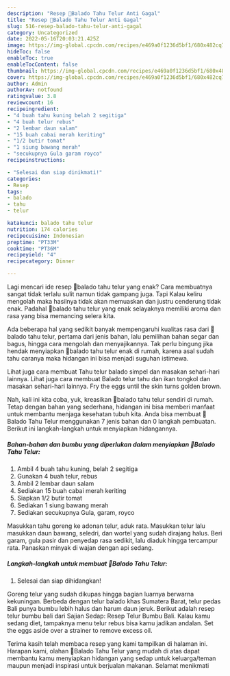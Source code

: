 ```yaml
---
description: "Resep 🌸Balado Tahu Telur Anti Gagal"
title: "Resep 🌸Balado Tahu Telur Anti Gagal"
slug: 516-resep-balado-tahu-telur-anti-gagal
category: Uncategorized
date: 2022-05-16T20:03:21.425Z
image: https://img-global.cpcdn.com/recipes/e469a0f1236d5bf1/680x482cq70/balado-tahu-telur-foto-resep-utama.jpg
hideToc: false
enableToc: true
enableTocContent: false
thumbnail: https://img-global.cpcdn.com/recipes/e469a0f1236d5bf1/680x482cq70/balado-tahu-telur-foto-resep-utama.jpg
cover: https://img-global.cpcdn.com/recipes/e469a0f1236d5bf1/680x482cq70/balado-tahu-telur-foto-resep-utama.jpg
author: Admin
authorAv: notfound
ratingvalue: 3.8
reviewcount: 16
recipeingredient:
- "4 buah tahu kuning belah 2 segitiga"
- "4 buah telur rebus"
- "2 lembar daun salam"
- "15 buah cabai merah keriting"
- "1/2 butir tomat"
- "1 siung bawang merah"
- "secukupnya Gula garam royco"
recipeinstructions:

- "Selesai dan siap dinikmati!"
categories:
- Resep
tags:
- balado
- tahu
- telur

katakunci: balado tahu telur 
nutrition: 174 calories
recipecuisine: Indonesian
preptime: "PT33M"
cooktime: "PT36M"
recipeyield: "4"
recipecategory: Dinner

---
```



Lagi mencari ide resep 🌸balado tahu telur yang enak? Cara membuatnya sangat tidak terlalu sulit namun tidak gampang juga. Tapi Kalau keliru mengolah maka hasilnya tidak akan memuaskan dan justru cenderung tidak enak. Padahal 🌸balado tahu telur yang enak selayaknya memiliki aroma dan rasa yang bisa memancing selera kita.


Ada beberapa hal yang sedikit banyak mempengaruhi kualitas rasa dari 🌸balado tahu telur, pertama dari jenis bahan, lalu pemilihan bahan segar dan bagus, hingga cara mengolah dan menyajikannya. Tak perlu bingung jika hendak menyiapkan 🌸balado tahu telur enak di rumah, karena asal sudah tahu caranya maka hidangan ini bisa menjadi suguhan istimewa.

Lihat juga cara membuat Tahu telur balado simpel dan masakan sehari-hari lainnya. Lihat juga cara membuat Balado telur tahu dan ikan tongkol dan masakan sehari-hari lainnya. Fry the eggs until the skin turns golden brown.


Nah, kali ini kita coba, yuk, kreasikan 🌸balado tahu telur sendiri di rumah. Tetap dengan bahan yang sederhana, hidangan ini bisa memberi manfaat untuk membantu menjaga kesehatan tubuh kita. Anda bisa membuat 🌸Balado Tahu Telur menggunakan 7 jenis bahan dan 0 langkah pembuatan. Berikut ini langkah-langkah untuk menyiapkan hidangannya.

<!--inarticleads1-->

##### Bahan-bahan dan bumbu yang diperlukan dalam menyiapkan 🌸Balado Tahu Telur:

1. Ambil 4 buah tahu kuning, belah 2 segitiga
1. Gunakan 4 buah telur, rebus
1. Ambil 2 lembar daun salam
1. Sediakan 15 buah cabai merah keriting
1. Siapkan 1/2 butir tomat
1. Sediakan 1 siung bawang merah
1. Sediakan secukupnya Gula, garam, royco


Masukkan tahu goreng ke adonan telur, aduk rata. Masukkan telur lalu masukkan daun bawang, seledri, dan wortel yang sudah dirajang halus. Beri garam, gula pasir dan penyedap rasa sedikit, lalu diaduk hingga tercampur rata. Panaskan minyak di wajan dengan api sedang. 

<!--inarticleads2-->

##### Langkah-langkah untuk membuat 🌸Balado Tahu Telur:


1. Selesai dan siap dihidangkan!

Goreng telur yang sudah dikupas hingga bagian luarnya berwarna kekuningan. Berbeda dengan telur balado khas Sumatera Barat, telur pedas Bali punya bumbu lebih halus dan harum daun jeruk. Berikut adalah resep telur bumbu bali dari Sajian Sedap: Resep Telur Bumbu Bali. Kalau kamu sedang diet, tampaknya menu telur rebus bisa kamu jadikan andalan. Set the eggs aside over a strainer to remove excess oil. 

Terima kasih telah membaca resep yang kami tampilkan di halaman ini. Harapan kami, olahan 🌸Balado Tahu Telur yang mudah di atas dapat membantu kamu menyiapkan hidangan yang sedap untuk keluarga/teman maupun menjadi inspirasi untuk berjualan makanan. Selamat menikmati
